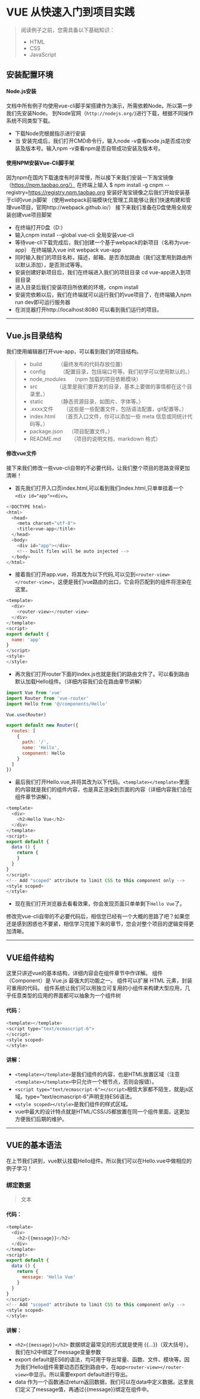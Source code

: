 # VUE 从快速入门到项目实践
> 阅读例子之前，您需具备以下基础知识：
> * HTML
> * CSS
> * JavaScript

## 安装配置环境
#### Node.js安装
文档中所有例子均使用vue-cli脚手架搭建作为演示，所需依赖Node。所以第一步我们先安装Node。
到Node官网（`http://nodejs.org/`)进行下载，根据不同操作系统不同类型下载。
* 下载Node完根据指示进行安装
* 当 安装完成后，我们打开CMD命令行，输入node -v查看node.js是否成功安装及版本号。输入npm -v查看npm是否自带成功安装及版本号。
#### 使用NPM安装Vue-Cli脚手架
因为npm在国内下载速度有时非常慢，所以接下来我们安装一下淘宝镜像（https://npm.taobao.org/）
在终端上输入
$ npm install -g cnpm --registry=https://registry.npm.taobao.org
安装好淘宝镜像之后我们开始安装基于cli的vue.js脚架
（使用webpack前端模块化管理工具能够让我们快速构建和管理vue项目，官网http://webpack.github.io/）
接下来我们准备在D盘使用全局安装创建vue项目脚架
* 在终端打开D盘（D:）
* 输入cnpm install --global vue-cli 全局安装vue-cli
* 等待vue-cli下载完成后，我们创建一个基于webpack的新项目（名称为vue-app） 在终端输入vue init webpack vue-app
* 同时输入我们的项目名称，描述，邮箱，是否添加路由（我们这里用到路由所以默认添加），是否测试等等。
* 安装创建好新项目后，我们在终端进入我们的项目目录 cd vue-app进入到项目目录
* 进入目录后我们安装项目所依赖的环境，cnpm install
* 安装完依赖以后，我们在终端就可以运行我们的vue项目了，在终端输入npm run dev即可运行服务器
* 在浏览器打开http://localhost:8080 可以看到我们运行的项目。

 ---

## Vue.js目录结构
我们使用编辑器打开vue-app，可以看到我们的项目结构。
> * build           （最终发布的代码存放位置）
> * config          （配置目录，包括端口号等。我们初学可以使用默认的。）
> * node_modules    （npm 加载的项目依赖模块）
> * src             （这里是我们要开发的目录，基本上要做的事情都在这个目录里。）
> * static          （静态资源目录，如图片、字体等。）
> * .xxxx文件       （这些是一些配置文件，包括语法配置，git配置等。）
> * index.html      （首页入口文件，你可以添加一些 meta 信息或同统计代码等。）
> * package.json    （项目配置文件。）
> * README.md       （项目的说明文档，markdown 格式）

#### 修改vue文件
接下来我们修改一些vue-cli自带的不必要代码，让我们整个项目的思路变得更加清晰！
* 首先我们打开入口页index.html,可以看到我们index.html,只单单挂着一个`<div id="app"><div>`。
```javascript
<!DOCTYPE html>
<html>
  <head>
    <meta charset="utf-8">
    <title>vue-app</title>
  </head>
  <body>
    <div id="app"></div>
    <!-- built files will be auto injected -->
  </body>
</html>
```
* 接着我们打开app.vue，将其改为以下代码,可以见到`<router-view></router-view>`，这便是我们vue路由的出口，它会将匹配到的组件将渲染在这里。
```javascript
<template>
  <div>
    <router-view></router-view>
  </div>
</template>
<script>
export default {
  name: 'app'
}
</script>
<style>
</style>
```
* 再次我们打开router下面的index.js也就是我们的路由文件了。可以看到路由默认加载Hello组件。（详细内容我们会在路由章节讲解）
```javascript
import Vue from 'vue'
import Router from 'vue-router'
import Hello from '@/components/Hello'

Vue.use(Router)

export default new Router({
  routes: [
    {
      path: '/',
      name: 'Hello',
      component: Hello
    }
  ]
})
```
* 最后我们打开Hello.vue,并将其改为以下代码。`<template></template>`里面的内容就是我们的组件内容，也是真正渲染到页面的内容（详细内容我们会在组件章节讲解）。
```javascript
<template>
  <div>
    <h2>Hello Vue</h2>
  </div>
</template>
<script>
export default {
  data () {
    return {
    }
  }
}
</script>
<!-- Add "scoped" attribute to limit CSS to this component only -->
<style scoped>
</style>
```
* 现在我们打开浏览器去看看效果，你会发现页面只单单剩下`Hello Vue`了。

修改完vue-cli自带的不必要代码后，相信您已经有一个大概的思路了吧？如果您还是感到困惑也不要紧，相信学习完接下来的章节，您会对整个项目的逻辑变得更加清晰。

---

## VUE组件结构
这里只讲述vue的基本结构，详细内容会在组件章节中作详解。
组件（Component）是 Vue.js 最强大的功能之一。
组件可以扩展 HTML 元素，封装可重用的代码。
组件系统让我们可以用独立可复用的小组件来构建大型应用，几乎任意类型的应用的界面都可以抽象为一个组件树
#### 代码：
```javascript
<template></template>
<script type="text/ecmascript-6">
</script>
<style scoped>
</style>
```
#### 讲解：
* `<template></template>`是我们组件的内容，也是HTML放置区域（注意`<template></template>`中只允许一个根节点，否则会报错）。
* `<script type="text/ecmascript-6"></script>`相信大家都不陌生，就是js区域。type="text/ecmascript-6"声明支持ES6语法。
* `<style scoped></style>`是我们组件的样式区域。
* vue中最大的设计特点就是HTML/CSS/JS都放置在同一个组件里面，这更加方便我们后期的维护。
---

## VUE的基本语法
在上节我们讲到，vue默认挂载Hello组件。所以我们可以在Hello.vue中做相应的例子学习！
### 绑定数据
> 文本
#### 代码：
```javascript
<template>
  <div>
    <h2>{{message}}</h2>
  </div>
</template>
<script>
export default {
  data () {
    return {
      message: 'Hello Vue'
    }
  }
}
</script>
<!-- Add "scoped" attribute to limit CSS to this component only -->
<style scoped>
</style>
```
#### 讲解：
* `<h2>{{message}}</h2>` 数据绑定最常见的形式就是使用 {{...}}（双大括号）。我们在h2中绑定了message变量参数
* export default是ES6的语法，均可用于导出常量、函数、文件、模块等。因为我们Hello组件需要动态匹配到路由中，在app`<router-view></router-view>`中显示。所以需要export default进行导出。
* data 作为一个函数通过return返回数据，我们可以在data中定义数据。这里我们定义了message值，再通过{{message}}绑定在组件中。


